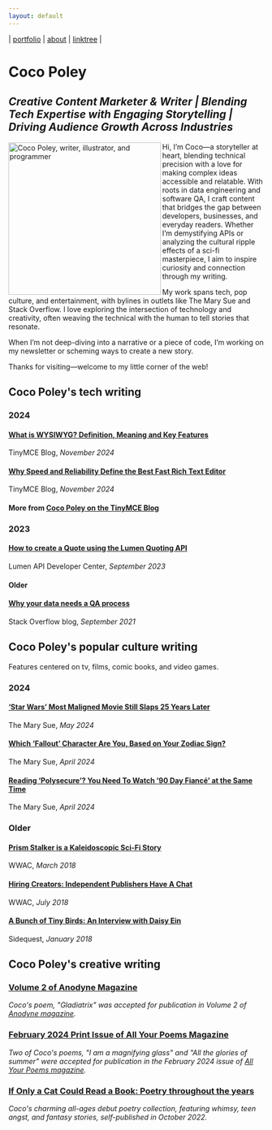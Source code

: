 ```yaml
---
layout: default
---
```


| [portfolio](/index.md) | [about](/about.md) | [linktree](https://linktr.ee/itscocopo) |

# Coco Poley
## _Creative Content Marketer & Writer | Blending Tech Expertise with Engaging Storytelling | Driving Audience Growth Across Industries_

<img src="https://pbs.twimg.com/profile_images/1815504471402680320/nH_j_kTR_400x400.jpg" width="300px" align="left" alt="Coco Poley, writer, illustrator, and programmer">

Hi, I’m Coco—a storyteller at heart, blending technical precision with a love for making complex ideas accessible and relatable. With roots in data engineering and software QA, I craft content that bridges the gap between developers, businesses, and everyday readers. Whether I’m demystifying APIs or analyzing the cultural ripple effects of a sci-fi masterpiece, I aim to inspire curiosity and connection through my writing.

My work spans tech, pop culture, and entertainment, with bylines in outlets like The Mary Sue and Stack Overflow. I love exploring the intersection of technology and creativity, often weaving the technical with the human to tell stories that resonate.

When I’m not deep-diving into a narrative or a piece of code, I’m working on my newsletter or scheming ways to create a new story.

Thanks for visiting—welcome to my little corner of the web!

## Coco Poley's tech writing

### 2024

#### [What is WYSIWYG? Definition, Meaning and Key Features](https://www.tiny.cloud/blog/what-is-wysiwyg/)

TinyMCE Blog, _November 2024_

#### [Why Speed and Reliability Define the Best Fast Rich Text Editor](https://www.tiny.cloud/blog/why-speed-and-reliability-define-the-best-fast-rich-text-editor/)

TinyMCE Blog, _November 2024_

#### More from [Coco Poley on the TinyMCE Blog](https://www.tiny.cloud/blog/author/coco-poley/)

### 2023

#### [How to create a Quote using the Lumen Quoting API](https://developer.lumen.com/apis/quoting#how-tos_create-a-quote)

Lumen API Developer Center, _September 2023_

#### Older

#### [Why your data needs a QA process](https://stackoverflow.blog/2021/09/13/why-your-data-needs-a-qa-process/)

Stack Overflow blog, _September 2021_

## Coco Poley's popular culture writing
Features centered on tv, films, comic books, and video games. 

### 2024

#### [‘Star Wars’ Most Maligned Movie Still Slaps 25 Years Later](https://www.themarysue.com/star-wars-most-maligned-movie-still-slaps-25-years-later/)

The Mary Sue, _May 2024_

#### [Which ‘Fallout’ Character Are You, Based on Your Zodiac Sign?](https://www.themarysue.com/which-fallout-character-am-i-based-on-my-zodiac-sign/)

The Mary Sue, _April 2024_ 

#### [Reading ‘Polysecure’? You Need To Watch ’90 Day Fiancé’ at the Same Time](https://www.themarysue.com/reading-polysecure-watch-90-day-fiance/)

The Mary Sue, _April 2024_ 

### Older

#### [Prism Stalker is a Kaleidoscopic Sci-Fi Story](https://womenwriteaboutcomics.com/2018/03/prism-stalker-kaleidoscopic-sci-fi/)

WWAC, _March 2018_ 

#### [Hiring Creators: Independent Publishers Have A Chat](https://womenwriteaboutcomics.com/2018/07/hiring-creators-independent-publishers-have-a-chat/)

WWAC, _July 2018_

#### [A Bunch of Tiny Birds: An Interview with Daisy Ein](https://sidequest.zone/2018/01/15/a-bunch-of-tiny-birds-an-interview-with-daisy-ein/)

Sidequest, _January 2018_

## Coco Poley's creative writing

### [Volume 2 of Anodyne Magazine](https://anodynemag.com/vol2/)

_Coco's poem, "Gladiatrix" was accepted for publication in Volume 2 of [Anodyne magazine](https://anodynemag.com/)._

### [February 2024 Print Issue of All Your Poems Magazine](https://www.amazon.com/gp/product/B0CTKBMVR2/ref=ppx_yo_dt_b_asin_title_o00_s00?ie=UTF8&psc=1&fbclid=IwAR2lwxux3jrkE8Ri1LXV44mrg6r-wriTShcBIGXZfO9D8k5Xo1a2_g-u0zQ)

_Two of Coco's poems, "I am a magnifying glass" and "All the glories of summer" were accepted for publication in the February 2024 issue of [All Your Poems magazine](https://allyourpoems.com)._

### [If Only a Cat Could Read a Book: Poetry throughout the years](https://youcancallmecoco.gumroad.com/l/ifonlyacatcouldreadabook)

_Coco's charming all-ages debut poetry collection, featuring whimsy, teen angst, and fantasy stories, self-published in October 2022._
